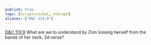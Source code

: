 ```yaml
---
publish: true
tags: [Scripture/DaC, noGraph]
aliases: ["D&C 113:9"]
---
```

[D&C 113:9](https://churchofjesuschrist.org/study/scriptures/dc-testament/dc/113?lang=eng&id=p9#p9) What are we to understand by Zion loosing herself from the bands of her neck; 2d verse?
